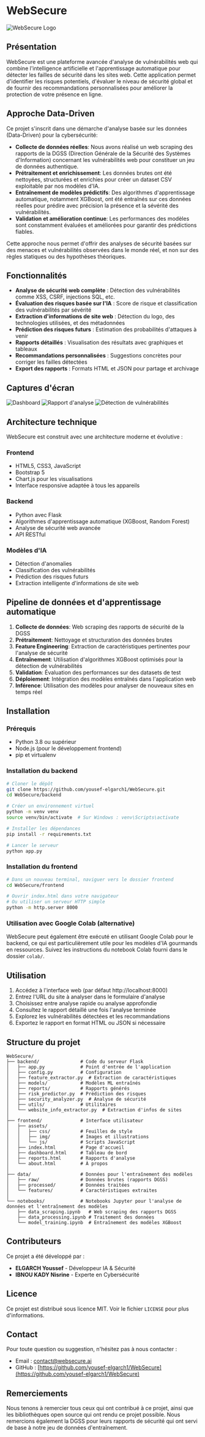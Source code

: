 # WebSecure

![WebSecure Logo](frontend/assets/img/logo.svg)

## Présentation

WebSecure est une plateforme avancée d'analyse de vulnérabilités web qui combine l'intelligence artificielle et l'apprentissage automatique pour détecter les failles de sécurité dans les sites web. Cette application permet d'identifier les risques potentiels, d'évaluer le niveau de sécurité global et de fournir des recommandations personnalisées pour améliorer la protection de votre présence en ligne.

## Approche Data-Driven

Ce projet s'inscrit dans une démarche d'analyse basée sur les données (Data-Driven) pour la cybersécurité:

- **Collecte de données réelles**: Nous avons réalisé un web scraping des rapports de la DGSS (Direction Générale de la Sécurité des Systèmes d'Information) concernant les vulnérabilités web pour constituer un jeu de données authentique.
- **Prétraitement et enrichissement**: Les données brutes ont été nettoyées, structurées et enrichies pour créer un dataset CSV exploitable par nos modèles d'IA.
- **Entraînement de modèles prédictifs**: Des algorithmes d'apprentissage automatique, notamment XGBoost, ont été entraînés sur ces données réelles pour prédire avec précision la présence et la sévérité des vulnérabilités.
- **Validation et amélioration continue**: Les performances des modèles sont constamment évaluées et améliorées pour garantir des prédictions fiables.

Cette approche nous permet d'offrir des analyses de sécurité basées sur des menaces et vulnérabilités observées dans le monde réel, et non sur des règles statiques ou des hypothèses théoriques.

## Fonctionnalités

- **Analyse de sécurité web complète** : Détection des vulnérabilités comme XSS, CSRF, injections SQL, etc.
- **Évaluation des risques basée sur l'IA** : Score de risque et classification des vulnérabilités par sévérité
- **Extraction d'informations de site web** : Détection du logo, des technologies utilisées, et des métadonnées
- **Prédiction des risques futurs** : Estimation des probabilités d'attaques à venir
- **Rapports détaillés** : Visualisation des résultats avec graphiques et tableaux
- **Recommandations personnalisées** : Suggestions concrètes pour corriger les failles détectées
- **Export des rapports** : Formats HTML et JSON pour partage et archivage

## Captures d'écran

![Dashboard](frontend/assets/img/analyse.png)
![Rapport d'analyse](frontend/assets/img/Dashboard.png)
![Détection de vulnérabilités](frontend/assets/img/Home.png)

## Architecture technique

WebSecure est construit avec une architecture moderne et évolutive :

### Frontend
- HTML5, CSS3, JavaScript
- Bootstrap 5
- Chart.js pour les visualisations
- Interface responsive adaptée à tous les appareils

### Backend
- Python avec Flask
- Algorithmes d'apprentissage automatique (XGBoost, Random Forest)
- Analyse de sécurité web avancée
- API RESTful

### Modèles d'IA
- Détection d'anomalies
- Classification des vulnérabilités
- Prédiction des risques futurs
- Extraction intelligente d'informations de site web

## Pipeline de données et d'apprentissage automatique

1. **Collecte de données**: Web scraping des rapports de sécurité de la DGSS
2. **Prétraitement**: Nettoyage et structuration des données brutes
3. **Feature Engineering**: Extraction de caractéristiques pertinentes pour l'analyse de sécurité
4. **Entraînement**: Utilisation d'algorithmes XGBoost optimisés pour la détection de vulnérabilités
5. **Validation**: Évaluation des performances sur des datasets de test
6. **Déploiement**: Intégration des modèles entraînés dans l'application web
7. **Inférence**: Utilisation des modèles pour analyser de nouveaux sites en temps réel

## Installation

### Prérequis
- Python 3.8 ou supérieur
- Node.js (pour le développement frontend)
- pip et virtualenv

### Installation du backend

```bash
# Cloner le dépôt
git clone https://github.com/yousef-elgarch1/WebSecure.git
cd WebSecure/backend

# Créer un environnement virtuel
python -m venv venv
source venv/bin/activate  # Sur Windows : venv\Scripts\activate

# Installer les dépendances
pip install -r requirements.txt

# Lancer le serveur
python app.py
```

### Installation du frontend

```bash
# Dans un nouveau terminal, naviguer vers le dossier frontend
cd WebSecure/frontend

# Ouvrir index.html dans votre navigateur
# Ou utiliser un serveur HTTP simple
python -m http.server 8000
```

### Utilisation avec Google Colab (alternative)

WebSecure peut également être exécuté en utilisant Google Colab pour le backend, ce qui est particulièrement utile pour les modèles d'IA gourmands en ressources. Suivez les instructions du notebook Colab fourni dans le dossier `colab/`.

## Utilisation

1. Accédez à l'interface web (par défaut http://localhost:8000)
2. Entrez l'URL du site à analyser dans le formulaire d'analyse
3. Choisissez entre analyse rapide ou analyse approfondie
4. Consultez le rapport détaillé une fois l'analyse terminée
5. Explorez les vulnérabilités détectées et les recommandations
6. Exportez le rapport en format HTML ou JSON si nécessaire

## Structure du projet

```
WebSecure/
├── backend/               # Code du serveur Flask
│   ├── app.py             # Point d'entrée de l'application
│   ├── config.py          # Configuration
│   ├── feature_extractor.py  # Extraction de caractéristiques
│   ├── models/            # Modèles ML entraînés
│   ├── reports/           # Rapports générés
│   ├── risk_predictor.py  # Prédiction des risques
│   ├── security_analyzer.py  # Analyse de sécurité
│   ├── utils/             # Utilitaires
│   └── website_info_extractor.py  # Extraction d'infos de sites
│
├── frontend/              # Interface utilisateur
│   ├── assets/
│   │   ├── css/           # Feuilles de style
│   │   ├── img/           # Images et illustrations
│   │   └── js/            # Scripts JavaScript
│   ├── index.html         # Page d'accueil
│   ├── dashboard.html     # Tableau de bord
│   ├── reports.html       # Rapports d'analyse
│   └── about.html         # À propos
│
├── data/                  # Données pour l'entraînement des modèles
│   ├── raw/               # Données brutes (rapports DGSS)
│   ├── processed/         # Données traitées
│   └── features/          # Caractéristiques extraites
│
└── notebooks/             # Notebooks Jupyter pour l'analyse de données et l'entraînement des modèles
    ├── data_scraping.ipynb   # Web scraping des rapports DGSS
    ├── data_processing.ipynb # Traitement des données
    └── model_training.ipynb  # Entraînement des modèles XGBoost
```

## Contributeurs

Ce projet a été développé par :
- **ELGARCH Youssef** - Développeur IA & Sécurité
- **IBNOU KADY Nisrine** - Experte en Cybersécurité

## Licence

Ce projet est distribué sous licence MIT. Voir le fichier `LICENSE` pour plus d'informations.

## Contact

Pour toute question ou suggestion, n'hésitez pas à nous contacter :
- Email : contact@websecure.ai
- GitHub : [https://github.com/yousef-elgarch1/WebSecure](https://github.com/yousef-elgarch1/WebSecure)

## Remerciements

Nous tenons à remercier tous ceux qui ont contribué à ce projet, ainsi que les bibliothèques open source qui ont rendu ce projet possible. Nous remercions également la DGSS pour leurs rapports de sécurité qui ont servi de base à notre jeu de données d'entraînement.
